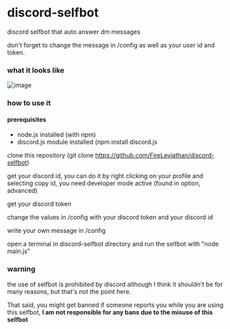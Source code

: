 # discord-selfbot
discord selfbot that auto answer dm messages


don't forget to change the message in /config as well as your user id and token.


### what it looks like

![image](https://user-images.githubusercontent.com/60817322/148524500-3c9bc91f-f0aa-4f0d-8114-b422b2fdb550.png)


### how to use it

#### prerequisites

- node.js installed (with npm)
- discord.js module installed (npm install discord.js

clone this repository (git clone https://github.com/FireLeviathan/discord-selfbot)

get your discord id, you can do it by right clicking on your profile and selecting copy id, you need developer mode active (found in option, advanced)

get your discord token

change the values in /config with your discord token and your discord id

write your own message in /config

open a terminal in discord-selfbot directory and run the selfbot with "node main.js"



### warning

the use of selfbot is prohibited by discord although I think it shouldn't be for many reasons, but that's not the point here.

That said, you might get banned if someone reports you while you are using this selfbot, **I am not responsible for any bans due to the misuse of this selfbot**
